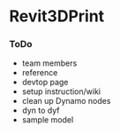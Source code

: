 # Revit3DPrint


### ToDo

- team members
- reference
- devtop page
- setup instruction/wiki
- clean up Dynamo nodes
- dyn to dyf
- sample model
